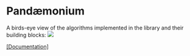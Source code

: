 # Pandæmonium

A birds-eye view of the algorithms implemented in the library and their building blocks:
![](https://konichuvak.github.io/pandemonium/_images/inheritance-4b95939eb2aa35121b6bfb9951a4f439150ef625.png)

[[Documentation]](http://konichuvak.github.io/pandemonium/)
